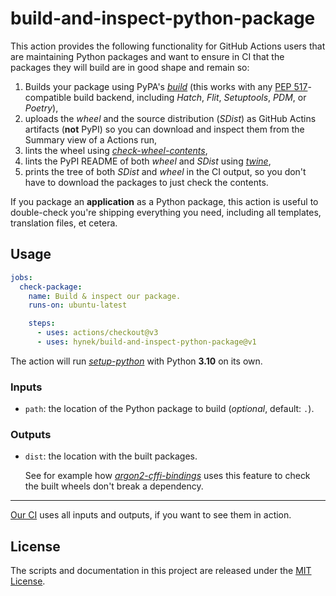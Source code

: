 # build-and-inspect-python-package

This action provides the following functionality for GitHub Actions users that are maintaining Python packages and want to ensure in CI that the packages they will build are in good shape and remain so:

1. Builds your package using PyPA's [*build*](https://pypi.org/project/build/) (this works with any [PEP 517](https://peps.python.org/pep-0517/)-compatible build backend, including *Hatch*, *Flit*, *Setuptools*, *PDM*, or *Poetry*),
1. uploads the *wheel* and the source distribution (*SDist*) as GitHub Actins artifacts (**not** PyPI) so you can download and inspect them from the Summary view of a Actions run,
1. lints the wheel using [*check-wheel-contents*](https://pypi.org/project/check-wheel-contents/),
1. lints the PyPI README of both *wheel* and *SDist* using [*twine*](https://pypi.org/project/twine/),
1. prints the tree of both *SDist* and *wheel* in the CI output, so you don't have to download the packages to just check the contents.

If you package an **application** as a Python package, this action is useful to double-check you're shipping everything you need, including all templates, translation files, et cetera.


## Usage

```yaml
jobs:
  check-package:
    name: Build & inspect our package.
    runs-on: ubuntu-latest

    steps:
      - uses: actions/checkout@v3
      - uses: hynek/build-and-inspect-python-package@v1
```

The action will run [*setup-python*](https://github.com/actions/setup-python) with Python **3.10** on its own.


### Inputs

- `path`: the location of the Python package to build (*optional*, default: `.`).


### Outputs

- `dist`: the location with the built packages.
  
  See for example how [*argon2-cffi-bindings*](https://github.com/hynek/argon2-cffi-bindings/blob/a9d295e577b271b1c7f6ca3929fe8b39ba8b689e/.github/workflows/ci.yml#L75-L85) uses this feature to check the built wheels don't break a dependency.

---

[Our CI](.github/workflows/ci.yml) uses all inputs and outputs, if you want to see them in action.

## License

The scripts and documentation in this project are released under the [MIT License](LICENSE).
